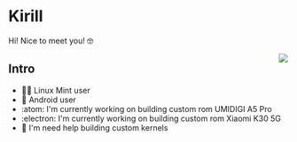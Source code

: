# Kirill
Hi! Nice to meet you! :nerd_face:

[<img align="right" src="https://github-readme-stats.vercel.app/api?username=hadenix&hide_border=true">](#)

## Intro
- :man_technologist: Linux Mint user
- :calling: Android user
- :atom: I'm currently working on building custom rom UMIDIGI A5 Pro
- :electron: I'm currently working on building custom rom Xiaomi K30 5G
- :see_no_evil: I'm need help building custom kernels
